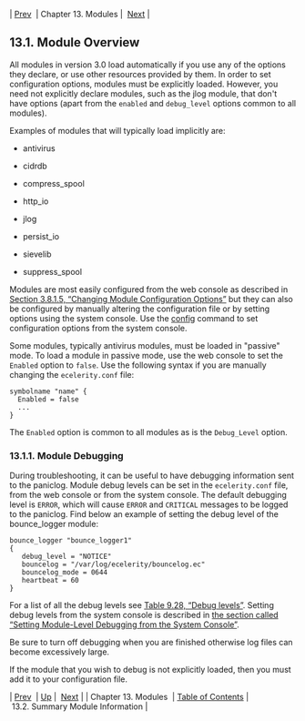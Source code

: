| [Prev](modules.overview)  | Chapter 13. Modules |  [Next](modules.summary.php) |

## 13.1. Module Overview

All modules in version 3.0 load automatically if you use any of the options they declare, or use other resources provided by them. In order to set configuration options, modules must be explicitly loaded. However, you need not explicitly declare modules, such as the jlog module, that don't have options (apart from the `enabled` and `debug_level` options common to all modules).

Examples of modules that will typically load implicitly are:

*   antivirus

*   cidrdb

*   compress_spool

*   http_io

*   jlog

*   persist_io

*   sievelib

*   suppress_spool

Modules are most easily configured from the web console as described in [Section 3.8.1.5, “Changing Module Configuration Options”](web3.administration#web3.module_config "3.8.1.5. Changing Module Configuration Options") but they can also be configured by manually altering the configuration file or by setting options using the system console. Use the [config](console_commands.config.php "config") command to set configuration options from the system console.

Some modules, typically antivirus modules, must be loaded in "passive" mode. To load a module in passive mode, use the web console to set the `Enabled` option to `false`. Use the following syntax if you are manually changing the `ecelerity.conf` file:

```
symbolname "name" {
  Enabled = false
  ...
}
```

The `Enabled` option is common to all modules as is the `Debug_Level` option.

### 13.1.1. Module Debugging

During troubleshooting, it can be useful to have debugging information sent to the paniclog. Module debug levels can be set in the `ecelerity.conf` file, from the web console or from the system console. The default debugging level is `ERROR`, which will cause `ERROR` and `CRITICAL` messages to be logged to the paniclog. Find below an example of setting the debug level of the bounce_logger module:

```
bounce_logger "bounce_logger1"
{
   debug_level = "NOTICE"
   bouncelog = "/var/log/ecelerity/bouncelog.ec"
   bouncelog_mode = 0644
   heartbeat = 60
}
```

For a list of all the debug levels see [Table 9.28, “Debug levels”](conf.ref.debug_flags#conf.ref.debug.levels "Table 9.28. Debug levels"). Setting debug levels from the system console is described in [the section called “Setting Module-Level Debugging from the System Console”](module_specific_console_commands.using.php#modules.console.debugging "Setting Module-Level Debugging from the System Console").

Be sure to turn off debugging when you are finished otherwise log files can become excessively large.

If the module that you wish to debug is not explicitly loaded, then you must add it to your configuration file.

| [Prev](modules.overview)  | [Up](modules.overview.php) |  [Next](modules.summary.php) |
| Chapter 13. Modules  | [Table of Contents](index) |  13.2. Summary Module Information |
